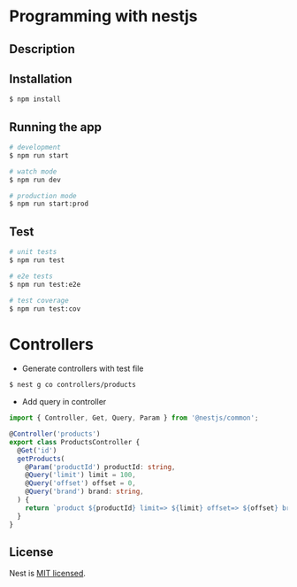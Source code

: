 # Programming with nestjs

## Description

## Installation

```bash
$ npm install
```

## Running the app

```bash
# development
$ npm run start

# watch mode
$ npm run dev

# production mode
$ npm run start:prod
```

## Test

```bash
# unit tests
$ npm run test

# e2e tests
$ npm run test:e2e

# test coverage
$ npm run test:cov
```

# Controllers

- Generate controllers with test file

```sh
$ nest g co controllers/products
```

- Add query in controller

```ts
import { Controller, Get, Query, Param } from '@nestjs/common';

@Controller('products')
export class ProductsController {
  @Get('id')
  getProducts(
    @Param('productId') productId: string,
    @Query('limit') limit = 100,
    @Query('offset') offset = 0,
    @Query('brand') brand: string,
  ) {
    return `product ${productId} limit=> ${limit} offset=> ${offset} brand=> ${brand}`;
  }
}
```

## License

Nest is [MIT licensed](LICENSE).
